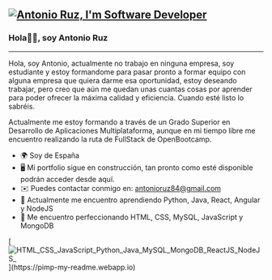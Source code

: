 [![Antonio Ruz, I'm Software Developer](https://pimp-my-readme.webapp.io/pimp-my-readme/wavy-banner?subtitle=I%27m%20Software%20Developer&title=Antonio%20Ruz)](https://pimp-my-readme.webapp.io)
---------------------------
### Hola👋🏻, soy Antonio Ruz
---------------------------

Hola, soy Antonio, actualmente no trabajo en ninguna empresa, soy estudiante y estoy formandome para pasar pronto a formar equipo con alguna empresa que quiera darme esa oportunidad, estoy deseando trabajar, pero creo que aún me quedan unas cuantas cosas por aprender para poder ofrecer la máxima calidad y eficiencia. Cuando esté listo lo sabréis. 

Actualmente me estoy formando a través de un Grado Superior en Desarrollo de Aplicaciones Multiplataforma, aunque en mi tiempo libre me encuentro realizando la ruta de FullStack de OpenBootcamp.

*   🌍  Soy de España
*   🖥️  Mi portfolio sigue en construcción, tan pronto como esté disponible podrán acceder desde aquí.
*   ✉️  Puedes contactar conmigo en: [antonioruz84@gmail.com](mailto:antonioruz84@gmail.com)
*   🧠  Actualmente me encuentro aprendiendo Python, Java, React, Angular y NodeJS
*   🚀  Me encuentro perfeccionando HTML, CSS, MySQL, JavaScript y MongoDB

[![HTML_CSS_JavaScript_Python_Java_MySQL_MongoDB_ReactJS_NodeJS_](https://pimp-my-readme.webapp.io/pimp-my-readme/technology?technology=HTML_CSS_JavaScript_Python_Java_MySQL_MongoDB_ReactJS_NodeJS_)](https://pimp-my-readme.webapp.io)

